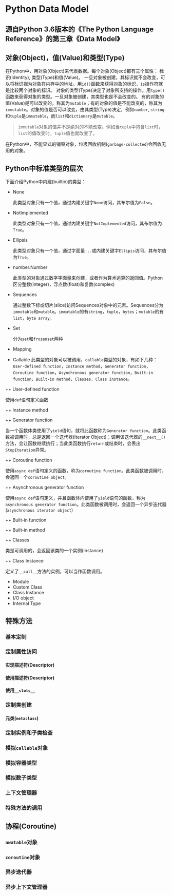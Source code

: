 # Python Data Model

源自Python 3.6版本的《The Python Language Reference》的第三章《Data Model》
--------------------------------------------------------------------------------

## 对象(Object)，值(Value)和类型(Type) 
  在Python中，用对象(Object)来代表数据。每个对象(Object)都有三个属性： 标识(Identity), 类型(Type)和值(Value)。
  一旦对象被创建，其标识就不会改变，可以将标识视为对象在内存中的地址。用`id()`函数来获得对象的标识，`is`操作符就是比较两个对象的标识。
  对象的类型(Type)决定了对象所支持的操作。用`type()`函数来获得对象的类型。一旦对象被创建，其类型也是不会改变的。
  有的对象的值(Value)是可以改变的，称其为`mutable`；有的对象的值是不能改变的，称其为`immutable`。对象的值是否可以改变，由其类型(Type)决定，例如`number`, `string`和`tuple`是`immutable`，而`list`和`dictionary`是`mutable`。

> `immutable`对象的值并不是绝对的不能改变。例如当`tuple`中包含`list`时，`list`的值改变时，`tuple`值也就改变了。

  在Python中，不能显式的销毁对象，垃圾回收机制(`garbage-collected`)会回收无用的对象。

## Python中标准类型的层次

下面介绍Python中内建(builtin)的类型：
+ None

  此类型对象只有一个值，通过内建关键字`None`访问，其布尔值为`False`。

+ NotImplemented

  此类型对象只有一个值，通过内建关键字`NotImplemented`访问，其布尔值为`True`。

+ Ellipsis

  此类型对象只有一个值，通过字面量`...`或内建关键字`Ellipis`访问，其布尔值为`True`。

+ number.Number

  此类型的对象通过数字字面量来创建，或者作为算术运算的返回值。Python区分整数(integer)，浮点数(float)和复数(complex)

+ Sequences

  通过整数下标或切片(slice)访问Sequences对象中的元素。Sequences分为`immutable`和`mutable`。`immutable`的有`string`，`tuple`，`bytes`；`mutable`的有`list`，`byte array`。

+ Set

  分为`set`和`frozenset`两种

+ Mapping

+ Callable
  此类型的对象可以被调用，`callable`类型的对象，有如下几种： `User-defined function`，`Instance method`，`Generator function`，`Coroutine function`，`Asynchronous generator function`，`Built-in function`，`Built-in method`，`Classes`，`Class instance`。

++ User-defined function

  使用`def`语句定义函数

++ Instance method

++ Generator function

  当一个函数体类使用了`yield`语句，就将此函数称为`Generator function`。此类函数被调用时，总是返回一个迭代器(Iterator Object)；调用该迭代器的`__next__()`方法，会让函数继续执行；当此类函数执行`return`或结束时，会丢出`StopIteration`异常。

++ Coroutine function

  使用`async def`语句定义的函数，称为`coroutine function`。此类函数被调用时，会返回一个`coroutine object`。

++ Asynchronous generator function

  使用`async def`语句定义，并且函数体内使用了`yield`语句的函数，称为`asynchronous generator function`。此类函数被调用时，会返回一个异步迭代器(`asynchronous iterator object`)

++ Built-in function

++ Built-in method

++ Classes

  类是可调用的，会返回该类的一个实例(Instance)

++ Class Instance

  定义了`__call__`方法的实例，可以当作函数调用。

+ Module
+ Custom Class
+ Class Instance
+ I/O object
+ Internal Type

## 特殊方法

### 基本定制
### 定制属性访问
#### 实现描述符(Descriptor) 
#### 使用描述符(Descriptor)
#### 使用`__slots__`

### 定制类创建
#### 元类(`metaclass`)

### 定制实例和子类检查

### 模拟`callable`对象

### 模拟容器类型

### 模拟数子类型

### 上下文管理器

### 特殊方法的调用

## 协程(Coroutine)

### `awatable`对象

### `coroutine`对象

### 异步迭代器

### 异步上下文管理器

